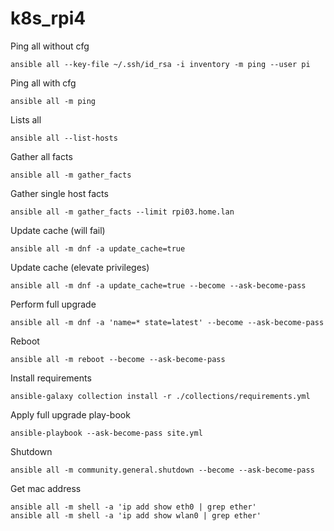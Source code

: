 # k8s_rpi4

Ping all without cfg

```
ansible all --key-file ~/.ssh/id_rsa -i inventory -m ping --user pi
```

Ping all with cfg

```
ansible all -m ping
```

Lists all

```
ansible all --list-hosts
```

Gather all facts

```
ansible all -m gather_facts
```

Gather single host facts
```
ansible all -m gather_facts --limit rpi03.home.lan
```

Update cache (will fail)
```
ansible all -m dnf -a update_cache=true
```

Update cache (elevate privileges)
```
ansible all -m dnf -a update_cache=true --become --ask-become-pass
```

Perform full upgrade
```
ansible all -m dnf -a 'name=* state=latest' --become --ask-become-pass
```
Reboot
```
ansible all -m reboot --become --ask-become-pass
```

Install requirements
```
ansible-galaxy collection install -r ./collections/requirements.yml
```

Apply full upgrade play-book
```
ansible-playbook --ask-become-pass site.yml
```

Shutdown
```
ansible all -m community.general.shutdown --become --ask-become-pass
```

Get mac address
```
ansible all -m shell -a 'ip add show eth0 | grep ether'
ansible all -m shell -a 'ip add show wlan0 | grep ether'
```